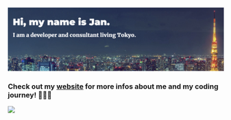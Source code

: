 [<img src="https://github.com/jphoga/jphoga/blob/main/header5.png" alt="👋 Hi there! I'm (Jan)|https://janpaulhoga.com" title="👋 Hi there! I'm (Jan)|https://janpaulhoga.com)"/>](https://janpaulhoga.com/)

### Check out my [website](https://www.janpaulhoga.com) for more infos about me and my coding journey! 🌸🗼🏯
 
![](https://komarev.com/ghpvc/?username=jphoga&color=blue)
